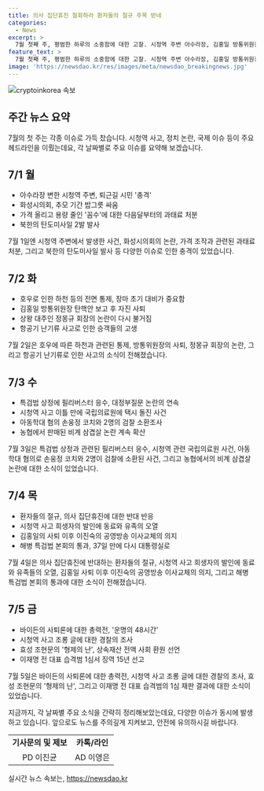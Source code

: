```yaml
---
title: 의사 집단휴진 철회하라 환자들의 절규 주목 받네
categories:
  - News
excerpt: >
  7월 첫째 주, 평범한 하루의 소중함에 대한 고찰. 시청역 주변 아수라장, 김홍일 방통위원장 탄핵안, 탄도미사일 발사, 특검법 상정에 필리버스터 응수 등 주요 이슈 정리. 다음 주 토요일에 다시 만나요!
feature_text: >
  7월 첫째 주, 평범한 하루의 소중함에 대한 고찰. 시청역 주변 아수라장, 김홍일 방통위원장 탄핵안, 탄도미사일 발사, 특검법 상정에 필리버스터 응수 등 주요 이슈 정리. 다음 주 토요일에 다시 만나요!
image: 'https://newsdao.kr/res/images/meta/newsdao_breakingnews.jpg'
---
```


<p><img src="https://newsdao.kr/res/images/meta/newsdao_breakingnews.jpg" alt="cryptoinkorea 속보" /></p>

<h2 data-ke-size="size26">주간 뉴스 요약</h2>

<p data-ke-size="size16">7월의 첫 주는 각종 이슈로 가득 찼습니다. 시청역 사고, 정치 논란, 국제 이슈 등이 주요 헤드라인을 이뤘는데요, 각 날짜별로 주요 이슈를 요약해 보겠습니다. </p>

<h2><b>7/1 월</b></h2>

<ul>
  <li>아수라장 변한 시청역 주변, 퇴근길 시민 '충격'</li>
  <li>화성시의회, 추모 기간 밥그릇 싸움</li>
  <li>가격 올리고 용량 줄인 '꼼수'에 대한 다음달부터의 과태료 처분</li>
  <li>북한의 탄도미사일 2발 발사</li>
</ul>

<p data-ke-size="size16">7월 1일엔 시청역 주변에서 발생한 사건, 화성시의회의 논란, 가격 조작과 관련된 과태료 처분, 그리고 북한의 탄도미사일 발사 등 다양한 이슈로 인한 충격이 있었습니다.</p>

<h2><b>7/2 화</b></h2>

<ul>
  <li>호우로 인한 하천 등의 전면 통제, 장마 초기 대비가 중요함</li>
  <li>김홍일 방통위원장 탄핵안 보고 후 자진 사퇴</li>
  <li>상왕 대주인 정몽규 회장의 논란이 다시 불거짐</li>
  <li>항공기 난기류 사고로 인한 승객들의 고생</li>
</ul>

<p data-ke-size="size16">7월 2일은 호우에 따른 하천과 관련된 통제, 방통위원장의 사퇴, 정몽규 회장의 논란, 그리고 항공기 난기류로 인한 사고의 소식이 전해졌습니다.</p>

<h2><b>7/3 수</b></h2>

<ul>
  <li>특검법 상정에 필리버스터 응수, 대정부질문 논란의 연속</li>
  <li>시청역 사고 이틀 만에 국립의료원에 택시 돌진 사건</li>
  <li>아동학대 혐의 손웅정 코치와 2명의 검찰 소환조사</li>
  <li>농협에서 판매된 비계 삼겹살 논란 계속 확산</li>
</ul>

<p data-ke-size="size16">7월 3일은 특검법 상정과 관련된 필리버스터 응수, 시청역 관련 국립의료원 사건, 아동학대 혐의로 손웅정 코치와 2명이 검찰에 소환된 사건, 그리고 농협에서의 비계 삼겹살 논란에 대한 소식이 있었습니다.</p>

<h2><b>7/4 목</b></h2>

<ul>
  <li>환자들의 절규, 의사 집단휴진에 대한 반대 반응</li>
  <li>시청역 사고 희생자의 발인에 동료와 유족의 오열</li>
  <li>김홍일의 사퇴 이후 이진숙의 공영방송 이사교체의 의지</li>
  <li>해병 특검법 본회의 통과, 37일 만에 다시 대통령실로</li>
</ul>

<p data-ke-size="size16">7월 4일은 의사 집단휴진에 반대하는 환자들의 절규, 시청역 사고 희생자의 발인에 동료와 유족들의 오열, 김홍일 사퇴 이후 이진숙의 공영방송 이사교체의 의지, 그리고 해병 특검법 본회의 통과에 대한 소식이 전해졌습니다.</p>

<h2><b>7/5 금</b></h2>

<ul>
  <li>바이든의 사퇴론에 대한 총력전, '운명의 48시간'</li>
  <li>시청역 사고 조롱 글에 대한 경찰의 조사</li>
  <li>효성 조현문의 '형제의 난', 상속재산 전액 사회 환원 선언</li>
  <li>이재명 전 대표 습격범 1심서 징역 15년 선고</li>
</ul>

<p data-ke-size="size16">7월 5일은 바이든의 사퇴론에 대한 총력전, 시청역 사고 조롱 글에 대한 경찰의 조사, 효성 조현문의 '형제의 난', 그리고 이재명 전 대표 습격범의 1심 재판 결과에 대한 소식이 있었습니다.</p>

<p data-ke-size="size16">지금까지, 각 날짜별 주요 소식을 간략히 정리해보았는데요, 다양한 이슈가 동시에 발생하고 있습니다. 앞으로도 뉴스를 주의깊게 지켜보고, 안전에 유의하시길 바랍니다.</p>

<table>
  <tr>
    <td style="text-align: center; height: 17px;"><b>기사문의 및 제보</b></td>
    <td style="text-align: center; height: 17px;"><b>카톡/라인</b></td>
  </tr>
  <tr>
    <td style="text-align: center; height: 17px;">PD 이진균</td>
    <td style="text-align: center; height: 17px;">AD 이영은</td>
  </tr>
</table>
실시간 뉴스 속보는, <a href="https://newsdao.kr" rel="dofollow">https://newsdao.kr</a>


